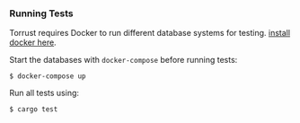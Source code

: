 ### Running Tests
Torrust requires Docker to run different database systems for testing. [install docker here](https://docs.docker.com/engine/).

Start the databases with `docker-compose` before running tests:

    $ docker-compose up

Run all tests using:

    $ cargo test
